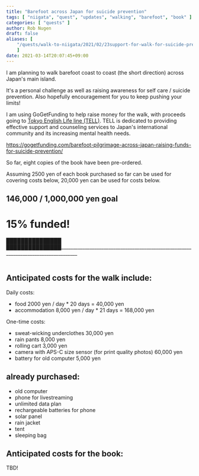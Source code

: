 ```yaml
---
title: "Barefoot across Japan for suicide prevention"
tags: [ "niigata", "quest", "updates", "walking", "barefoot", "book" ]
categories: [ "quests" ]
author: Rob Nugen
draft: false
aliases: [
    "/quests/walk-to-niigata/2021/02/23support-for-walk-for-suicide-prevention/",
    ]
date: 2021-03-14T20:07:45+09:00
---
```


I am planning to walk barefoot coast to coast (the short direction) across Japan's main island.

It's a personal challenge as well as
raising awareness for self care / suicide prevention.
Also hopefully encouragement for you to keep pushing your limits!


I am using GoGetFunding to help raise money for the walk, with proceeds going to
[Tokyo English Life line (TELL)](https://telljp.com/).
TELL is dedicated to providing effective support and counseling services
to Japan's international community and its increasing mental health needs.

https://gogetfunding.com/barefoot-pilgrimage-across-japan-raising-funds-for-suicide-prevention/

So far, eight copies of the book have been pre-ordered.

Assuming 2500 yen of each book purchased so far can be used for covering costs below,
20,000 yen can be used for costs below.

## 146,000 / 1,000,000 yen goal

#   15% funded!

<div class="thermometer">
███████████████
███████████████_____________________________________________________________________________________
</div>

<!--
  1234567890123456789012345678901234567890123456789012345678901234567890123456789012345678901234567890
  -->
<br>

## Anticipated costs for the walk include:

Daily costs:

* food 2000 yen / day  * 20 days = 40,000 yen
* accommodation 8,000 yen / day * 21 days = 168,000 yen

One-time costs:

* sweat-wicking underclothes  30,000 yen
* rain pants      8,000 yen
* rolling cart 3,000 yen
* camera with APS-C size sensor (for print quality photos) 60,000 yen
* battery for old computer 5,000 yen

## already purchased:

* old computer
* phone for livestreaming
* unlimited data plan
* rechargeable batteries for phone
* solar panel
* rain jacket
* tent
* sleeping bag

## Anticipated costs for the book:

TBD!
